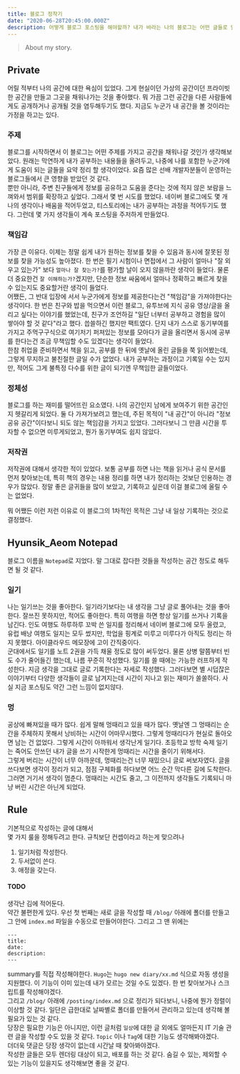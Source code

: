 ```yaml
---
title: 블로그 정착기
date: "2020-06-28T20:45:00.000Z"
description: 어떻게 블로그 포스팅을 해야할까? 내가 바라는 나의 블로그는 어떤 글들로 만들 수 있을까?
---
```


> About my story.

## Private 
어릴 적부터 나의 공간에 대한 욕심이 있었다. 그게 현실이던 가상의 공간이던 프라이빗한 공간을 만들고 그곳을 채워나가는 것을 좋아했다. 뭐 가끔 그런 공간을 다른 사람들에게도 공개하거나 공개될 것을 염두해두기도 했다. 지금도 누군가 내 공간을 볼 것이라는 가정을 하고는 있다.  

### 주제
블로그를 시작하면서 이 블로그는 어떤 주제를 가지고 공간을 채워나갈 것인가 생각해보았다. 원래는 막연하게 내가 공부하는 내용들을 올려두고, 나중에 나를 포함한 누군가에게 도움이 되는 글들을 요약 정리 할 생각이었다. 요즘 많은 선배 개발자분들이 운영하는 블로그들에서 큰 영향을 받았던 것 같다.  
뿐만 아니라, 주변 친구들에게 정보를 공유하고 도움을 준다는 것에 적지 않은 보람을 느껴와서 범위를 확장하고 싶었다. 그래서 몇 번 시도를 했었다. 네이버 블로그에도 몇 개 나의 생각이나 배움을 적어두었고, 티스토리에는 내가 공부하는 과정을 적어두기도 했다. 그런데 몇 가지 생각들이 계속 포스팅을 주저하게 만들었다.  

### 책임감
가장 큰 이유다. 이제는 정말 쉽게 내가 원하는 정보를 찾을 수 있음과 동시에 잘못된 정보를 찾을 가능성도 높아졌다. 한 번은 필기 시험이나 면접에서 그 사람이 얼마나 "잘 외우고 있는가" 보다 `얼마나 잘 찾는가?`를 평가할 날이 오지 않을까란 생각이 들었다. 물론 더 중요한건 `잘 이해하는가?`겠지만, 단순한 정보 싸움에서 얼마나 정확하고 빠르게 찾을 수 있는지도 중요할거란 생각이 들었다.  
어쨌든, 그 반대 입장에 서서 누군가에게 정보를 제공한다는건 "책임감"을 가져야한다는 생각이다. 한 번은 친구와 밥을 먹으면서 이런 블로그, 유투브에 지식 공유 영상/글을 올리고 싶다는 이야기를 했었는데, 친구가 조언하길 "일단 너부터 공부하고 경험을 많이 쌓아야 할 것 같다"라고 했다. 씁쓸하긴 했지만 팩트였다. 단지 내가 스스로 동기부여를 가지고 주먹구구식으로 여기저기 퍼져있는 정보를 모아다가 글을 올리면서 동시에 공부를 한다는건 조금 무책임할 수도 있겠다는 생각이 들었다.  
한참 취업을 준비하면서 책을 읽고, 공부를 한 뒤에 옛날에 올린 글들을 쭉 읽어봤는데, 그렇게 무지하고 불친절한 글일 수가 없었다. 내가 공부하는 과정이고 기록일 수는 있지만, 적어도 그게 불특정 다수를 위한 글이 되기엔 무책임한 글들이었다.  

### 정체성
블로그를 하는 재미를 떨어뜨린 요소였다. 나의 공간인지 남에게 보여주기 위한 공간인지 헷갈리게 되었다. 둘 다 가져가보려고 했는데, 주된 목적이 "내 공간"이 아니라 "정보 공유 공간"이다보니 되도 않는 책임감을 가지고 있었다. 그러다보니 그 만큼 시간을 투자할 수 없으면 미루게되었고, 뭔가 동기부여도 쉽지 않았다.  

### 저작권
저작권에 대해서 생각한 적이 있었다. 보통 공부를 하면 나는 책을 읽거나 공식 문서를 먼저 찾아보는데, 특히 책의 경우는 내용 정리를 하면 내가 정리하는 것보단 인용하는 경우가 많았다. 정말 좋은 글귀들을 많이 보았고, 기록하고 싶은데 이걸 블로그에 올릴 수는 없었다.  


뭐 어쨌든 이런 저런 이유로 이 블로그의 1차적인 목적은 그냥 내 일상 기록하는 것으로 결정했다.


## Hyunsik_Aeom Notepad
블로그 이름을 `Notepad`로 지었다. 말 그대로 잡다한 것들을 작성하는 공간 정도로 해두면 될 것 같다.

### 일기
나는 일기쓰는 것을 좋아한다. 일기라기보다는 내 생각을 그냥 글로 풀어내는 것을 좋아한다. 잘쓰진 못하지만, 적어도 좋아한다. 특히 여행을 하면 항상 일기를 쓰거나 기록을 남긴다. 인도 여행도 하루하루 꼬박 쓴 일지를 정리해서 네이버 블로그에 모두 올렸고, 유럽 배낭 여행도 일지는 모두 썼지만, 학업을 핑계로 미루고 미루다가 아직도 정리는 하지 못했다. 아이클라우드 메모장에 고이 간직중이다.  
군대에서도 일기를 노트 2권을 가득 채울 정도로 많이 써두었다. 물론 상병 말쯤부터 빈도 수가 줄어들긴 했는데, 나름 꾸준히 작성했다. 일기를 쓸 때에는 가능한 러프하게 작성한다. 지금 생각을 그대로 글로 기록한다는 자세로 작성했다. 그러다보면 별 시덥잖은 이야기부터 다양한 생각들이 글로 남겨지는데 시간이 지나고 읽는 재미가 쏠쏠하다. 사실 지금 포스팅도 약간 그런 느낌이 없지않다.  

### 멍
공상에 빠져있을 때가 많다. 쉽게 말해 멍때리고 있을 때가 많다. 옛날엔 그 멍때리는 순간을 주체하지 못해서 낭비하는 시간이 어마무시했다. 그렇게 멍때리다가 현실로 돌아오면 남는 건 없었다. 그렇게 시간이 아까워서 생각난게 일기다. 초등학교 방학 숙제 일기는 죽어도 안쓰던 내가 글을 쓰기 시작한게 멍때리는 시간을 줄이기 위해서다.  
그렇게 버리는 시간이 너무 아까운데, 멍때리는건 너무 재밌으니 글로 써보자였다. 글을 쓰다보면 생각이 정리가 되고, 점점 구체화를 하다보면 어느 순간 막다른 길에 도착한다. 그러면 거기서 생각이 멈춘다. 멍때리는 시간도 줄고, 그 이전까지 생각들도 기록되니 마냥 버린 시간은 아닌게 되었다.  

## Rule
기본적으로 작성하는 글에 대해서  
몇 가지 룰을 정해두려고 한다. 규칙보단 컨셉이라고 하는게 맞으려나  
1. 일기처럼 작성한다.
2. 두서없이 쓴다.
3. 애정을 갖는다.

#### TODO
생각난 김에 적어둔다.  
약간 불편한게 있다. 우선 첫 번째는 새로 글을 작성할 때 `/blog/` 아래에 폴더를 만들고 그 안에 `index.md` 파일을 수동으로 만들어야한다. 그리고 그 맨 위에는 
```
---
title: 
date: 
description: 
---
```
summary를 직접 작성해야한다. `Hugo`는 `hugo new diary/xx.md` 식으로 자동 생성을 지원했다. 이 기능이 이미 있는데 내가 모르는 것일 수도 있겠다. 한 번 찾아보거나 스크립트를 작성해야겠다.  
그리고 `/blog/` 아래에 `/posting/index.md` 으로 정리가 되다보니, 나중에 뭔가 정렬이 이상할 것 같다. 일단은 급한대로 날짜별로 폴더를 만들어서 관리하고 있는데 생각해 볼 필요가 있는 것 같다.  
당장은 필요한 기능은 아니지만, 이런 글처럼 `일상`에 대한 글 외에도 얼마든지 IT 기술 관련 글을 작성할 수도 있을 것 같다. `Topic` 이나 `Tag`에 대한 기능도 생각해봐야겠다.  
더더욱 댓글은 당장 생각이 없는데 시간날 때 찾아봐야겠다.  
작성한 글들은 모두 렌더링 대상이 되고, 배포를 하는 것 같다. 숨길 수 있는, 제외할 수 있는 기능이 있을지도 생각해보면 좋을 것 같다.  